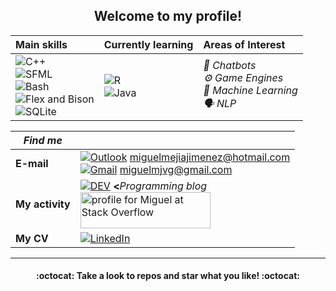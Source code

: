 <h2 align="center">Welcome to my profile!</h2>

| Main skills                                                  | Currently learning                                           | Areas of Interest |
| :------------------------------------------------------------- | :------------------------------------------------------------- | :------------------ |
| ![C++](https://img.shields.io/badge/C++-blue?logo=c%2B%2B&logoColor=white&style=flat-square)<br> ![SFML](https://img.shields.io/badge/-SFML-green?style=flat-square)<br> ![Bash](https://img.shields.io/badge/-Bash-purple?style=flat-square&logo=GNU+bash&logoColor=white)<br>![Flex and Bison](https://img.shields.io/badge/-Flex%20%26%20Bison-darkgrey?style=flat-square&logo=GNU&logoColor=white)<br> ![SQLite](https://img.shields.io/badge/SQLite-gray?logo=sqlite&logoColor=white&style=flat-square) | ![R](https://img.shields.io/badge/-R-brown?style=flat-square&logo=R&logoColor=white)<br>![Java](https://img.shields.io/badge/-Java-orange?style=flat-square&logo=Java&logoColor=white) | <i>:robot: Chatbots <br>:gear: Game Engines <br>:brain: Machine Learning <br> :speaking_head: NLP</i> |

| _Find me_       |                                                              |
| --------------- | ------------------------------------------------------------ |
| **E-mail**      | [![Outlook](https://img.shields.io/badge/-Outlook-blue?&style=flat-square&logo=microsoft%20outlook&logoColor=white)](mailto:miguelmejiajimenez@hotmail.com) miguelmejiajimenez@hotmail.com <br>[![Gmail](https://img.shields.io/badge/-Gmail-red?&style=flat-square&logo=gmail&logoColor=white)](mailto:miguelmjvg@gmail.com) miguelmjvg@gmail.com |
| **My activity** | [![DEV](https://img.shields.io/badge/-DEV-black?&style=flat-square&logo=dev.to&logoColor=white)](https://dev.to/miguelmj) **<**_Programming blog_  <br /><a href="https://stackoverflow.com/users/8757033/miguel"><img src="https://stackoverflow.com/users/flair/8757033.png" width="208" height="58" alt="profile for Miguel at Stack Overflow" title="profile for Miguel at Stack Overflow"></a> |
| **My CV**       | [![LinkedIn](https://img.shields.io/badge/-LinkedIn-blue?style=flat-square&logo=linkedin&logoColor=white)](https://www.linkedin.com/in/miguel-mej%C3%ADa-jim%C3%A9nez/?locale=en_US) |

<!--
[![Youtube](https://img.shields.io/badge/-YouTube-red?style=flat-square&logo=youtube&logColor=red)](https://www.youtube.com/channel/UCUT1z5Tf6y68_nRvRGCaq-g)
[![Stack Overflow](https://img.shields.io/badge/-Stack_Overflow-gray?&style=flat-square&logo=stack%20overflow&logoColor=orange)](https://stackoverflow.com/users/8757033/miguel?tab=profile) 
-->

***
<h4 align="center">:octocat: Take a look to repos and star what you like! :octocat:</h4>

<!--
<img src="https://img.shields.io/github/followers/MiguelMJ?label=Follow&style=social">
![My GitHub stats](https://github-readme-stats.vercel.app/api?username=MiguelMJ&show_icons=true&theme=tokyonight)
[![Top Langs](https://github-readme-stats.vercel.app/api/top-langs/?username=MiguelMJ&layout=compact)](https://github.com/MiguelMJ/github-readme-stats)
-->
